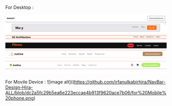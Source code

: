 
For Desktop : 

![image alt](https://github.com/irfanulkabirhira/NavBar-Design-Hira-ALL/blob/b08d81e35488cc610c39bb9b67c051a8583da5fb/For%20Desktop.png)

For Movile Device : 
![image alt]((https://github.com/irfanulkabirhira/NavBar-Design-Hira-ALL/blob/dc2a5fc29b5ea6e223eccae4b913f9620ace7b06/for%20Mobile%20phone.png)

